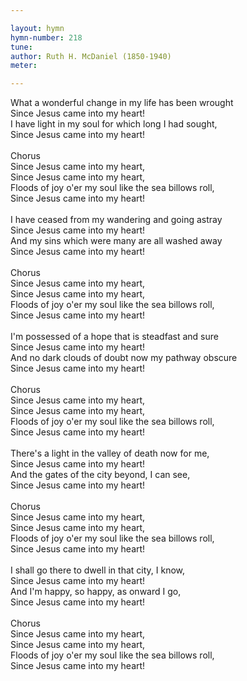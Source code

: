 ```yaml
---

layout: hymn
hymn-number: 218
tune: 
author: Ruth H. McDaniel (1850-1940)
meter: 

---
```

What a wonderful change in my life has been wrought<br>Since Jesus came into my heart!<br>I have light in my soul for which long I had sought,<br>Since Jesus came into my heart!<br><br>Chorus<br>Since Jesus came into my heart,<br>Since Jesus came into my heart,<br>Floods of joy o'er my soul like the sea billows roll,<br>Since Jesus came into my heart!<br><br>I have ceased from my wandering and going astray<br>Since Jesus came into my heart!<br>And my sins which were many are all washed away<br>Since Jesus came into my heart!<br><br>Chorus<br>Since Jesus came into my heart,<br>Since Jesus came into my heart,<br>Floods of joy o'er my soul like the sea billows roll,<br>Since Jesus came into my heart!<br><br>I'm possessed of a hope that is steadfast and sure<br>Since Jesus came into my heart!<br>And no dark clouds of doubt now my pathway obscure<br>Since Jesus came into my heart!<br><br>Chorus<br>Since Jesus came into my heart,<br>Since Jesus came into my heart,<br>Floods of joy o'er my soul like the sea billows roll,<br>Since Jesus came into my heart!<br><br>There's a light in the valley of death now for me,<br>Since Jesus came into my heart!<br>And the gates of the city beyond, I can see,<br>Since Jesus came into my heart!<br><br>Chorus<br>Since Jesus came into my heart,<br>Since Jesus came into my heart,<br>Floods of joy o'er my soul like the sea billows roll,<br>Since Jesus came into my heart!<br><br>I shall go there to dwell in that city, I know,<br>Since Jesus came into my heart!<br>And I'm happy, so happy, as onward I go,<br>Since Jesus came into my heart!<br><br>Chorus<br>Since Jesus came into my heart,<br>Since Jesus came into my heart,<br>Floods of joy o'er my soul like the sea billows roll,<br>Since Jesus came into my heart!<br><br><br>
